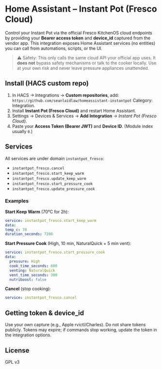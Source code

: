 # Home Assistant – Instant Pot (Fresco Cloud)

Control your Instant Pot via the official Fresco KitchenOS cloud endpoints by providing your **Bearer access token** and **device_id** captured from the vendor app. This integration exposes Home Assistant services (no entities) you can call from automations, scripts, or the UI.

> ⚠️ Safety: This only calls the same cloud API your official app uses. It **does not** bypass safety mechanisms or talk to the cooker locally. Use at your own risk and never leave pressure appliances unattended.

## Install (HACS custom repo)
1. In HACS → Integrations → **Custom repositories**, add: `https://github.com/seanlaidlaw/homeassistant-instantpot`
Category: Integration.
2. Install **Instant Pot (Fresco Cloud)** and restart Home Assistant.
3. Settings → Devices & Services → **Add Integration** → *Instant Pot (Fresco Cloud)*.
4. Paste your **Access Token (Bearer JWT)** and **Device ID**. (Module index usually `0`.)

## Services

All services are under domain `instantpot_fresco`:

- `instantpot_fresco.cancel`
- `instantpot_fresco.start_keep_warm`
- `instantpot_fresco.update_keep_warm`
- `instantpot_fresco.start_pressure_cook`
- `instantpot_fresco.update_pressure_cook`

### Examples

**Start Keep Warm** (70°C for 2h):
```yaml
service: instantpot_fresco.start_keep_warm
data:
temp_c: 70
duration_seconds: 7200
```

**Start Pressure Cook** (High, 10 min, NaturalQuick + 5 min vent):
```yaml
service: instantpot_fresco.start_pressure_cook
data:
  pressure: High
  cook_time_seconds: 600
  venting: NaturalQuick
  vent_time_seconds: 300
  nutriboost: false
```

**Cancel** (stop cooking):
```yaml
service: instantpot_fresco.cancel
```

## Getting token & device_id

Use your own capture (e.g., Apple rvictl/Charles). Do not share tokens publicly. Tokens may expire; if commands stop working, update the token in the integration options.

## License

GPL v3
